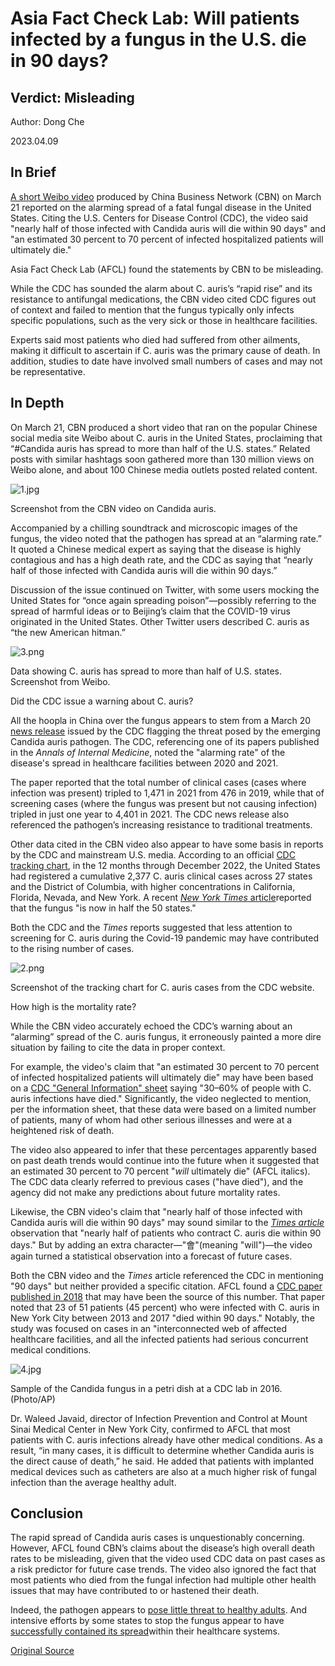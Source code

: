 # Asia Fact Check Lab: Will patients infected by a fungus in the U.S. die in 90 days?

## Verdict: Misleading

Author: Dong Che

2023.04.09

## In Brief

[A short Weibo video](https://weibo.com/tv/show/1034:4882461772152899?from=old_pc_videoshow) produced by China Business Network (CBN) on March 21 reported on the alarming spread of a fatal fungal disease in the United States. Citing the U.S. Centers for Disease Control (CDC), the video said "nearly half of those infected with Candida auris will die within 90 days" and "an estimated 30 percent to 70 percent of infected hospitalized patients will ultimately die."

Asia Fact Check Lab (AFCL) found the statements by CBN to be misleading.

While the CDC has sounded the alarm about C. auris’s “rapid rise” and its resistance to antifungal medications, the CBN video cited CDC figures out of context and failed to mention that the fungus typically only infects specific populations, such as the very sick or those in healthcare facilities.

Experts said most patients who died had suffered from other ailments, making it difficult to ascertain if C. auris was the primary cause of death. In addition, studies to date have involved small numbers of cases and may not be representative.

## In Depth

On March 21, CBN produced a short video that ran on the popular Chinese social media site Weibo about C. auris in the United States, proclaiming that “#Candida auris has spread to more than half of the U.S. states.” Related posts with similar hashtags soon gathered more than 130 million views on Weibo alone, and about 100 Chinese media outlets posted related content.

![1.jpg](images/O3F3UGBJIGO367ZM3EFV2VDJLU.jpg)

Screenshot from the CBN video on Candida auris.

Accompanied by a chilling soundtrack and microscopic images of the fungus, the video noted that the pathogen has spread at an “alarming rate.” It quoted a Chinese medical expert as saying that the disease is highly contagious and has a high death rate, and the CDC as saying that “nearly half of those infected with Candida auris will die within 90 days.”

Discussion of the issue continued on Twitter, with some users mocking the United States for “once again spreading poison”—possibly referring to the spread of harmful ideas or to Beijing’s claim that the COVID-19 virus originated in the United States. Other Twitter users described C. auris as “the new American hitman.”

![3.png](images/QLGDARYAGOFD242PVPZH3FTHZQ.png)

Data showing C. auris has spread to more than half of U.S. states. Screenshot from Weibo.

Did the CDC issue a warning about C. auris?

All the hoopla in China over the fungus appears to stem from a March 20 [news release](https://www.cdc.gov/media/releases/2023/p0320-cauris.html) issued by the CDC flagging the threat posed by the emerging Candida auris pathogen. The CDC, referencing one of its papers published in the *Annals of Internal Medicine*, noted the "alarming rate" of the disease's spread in healthcare facilities between 2020 and 2021.

The paper reported that the total number of clinical cases (cases where infection was present) tripled to 1,471 in 2021 from 476 in 2019, while that of screening cases (where the fungus was present but not causing infection) tripled in just one year to 4,401 in 2021. The CDC news release also referenced the pathogen’s increasing resistance to traditional treatments.

Other data cited in the CBN video also appear to have some basis in reports by the CDC and mainstream U.S. media. According to an official [CDC tracking chart](https://www.cdc.gov/fungal/candida-auris/tracking-c-auris.html), in the 12 months through December 2022, the United States had registered a cumulative 2,377 C. auris clinical cases across 27 states and the District of Columbia, with higher concentrations in California, Florida, Nevada, and New York. A recent  [*New York Times* article](https://www.nytimes.com/2023/03/20/health/candida-auris-us-fungus.html)reported that the fungus "is now in half the 50 states."

Both the CDC and the *Times* reports suggested that less attention to screening for C. auris during the Covid-19 pandemic may have contributed to the rising number of cases.

![2.png](images/CJUTBRTI3MAYBOZAXNR5XCUHMY.png)

Screenshot of the tracking chart for C. auris cases from the CDC website.

How high is the mortality rate?

While the CBN video accurately echoed the CDC’s warning about an “alarming” spread of the C. auris fungus, it erroneously painted a more dire situation by failing to cite the data in proper context.

For example, the video's claim that "an estimated 30 percent to 70 percent of infected hospitalized patients will ultimately die" may have been based on a [CDC "General Information" sheet](https://www.cdc.gov/fungal/candida-auris/candida-auris-qanda.html) saying "30–60% of people with C. auris infections have died." Significantly, the video neglected to mention, per the information sheet, that these data were based on a limited number of patients, many of whom had other serious illnesses and were at a heightened risk of death.

The video also appeared to infer that these percentages apparently based on past death trends would continue into the future when it suggested that an estimated 30 percent to 70 percent "*will* ultimately die" (AFCL italics). The CDC data clearly referred to previous cases ("have died"), and the agency did not make any predictions about future mortality rates.

Likewise, the CBN video's claim that "nearly half of those infected with Candida auris will die within 90 days" may sound similar to the  [*Times article*](https://www.nytimes.com/2023/03/20/health/candida-auris-us-fungus.html)  observation that "nearly half of patients who contract C. auris die within 90 days." But by adding an extra character—"會"(meaning "will")—the video again turned a statistical observation into a forecast of future cases.

Both the CBN video and the *Times* article referenced the CDC in mentioning "90 days" but neither provided a specific citation. AFCL found a [CDC paper published in 2018](https://wwwnc.cdc.gov/eid/article/24/10/18-0649_article) that may have been the source of this number. That paper noted that 23 of 51 patients (45 percent) who were infected with C. auris in New York City between 2013 and 2017 "died within 90 days." Notably, the study was focused on cases in an "interconnected web of affected healthcare facilities, and all the infected patients had serious concurrent medical conditions.

![4.jpg](images/MZL5NOEWPCWZUIOXTPV2D3V3SM.jpg)

Sample of the Candida fungus in a petri dish at a CDC lab in 2016. (Photo/AP)

Dr. Waleed Javaid, director of Infection Prevention and Control at Mount Sinai Medical Center in New York City, confirmed to AFCL that most patients with C. auris infections already have other medical conditions. As a result, “in many cases, it is difficult to determine whether Candida auris is the direct cause of death,” he said. He added that patients with implanted medical devices such as catheters are also at a much higher risk of fungal infection than the average healthy adult.

## Conclusion

The rapid spread of Candida auris cases is unquestionably concerning. However, AFCL found CBN’s claims about the disease’s high overall death rates to be misleading, given that the video used CDC data on past cases as a risk predictor for future case trends. The video also ignored the fact that most patients who died from the fungal infection had multiple other health issues that may have contributed to or hastened their death.

Indeed, the pathogen appears to [pose little threat to healthy adults](https://www.cdc.gov/media/releases/2023/p0320-cauris.html). And intensive efforts by some states to stop the fungus appear to have [successfully contained its spread](https://www.nytimes.com/2023/03/20/health/candida-auris-us-fungus.html)within their healthcare systems.



[Original Source](https://www.rfa.org/english/news/afcl/fact-check-fungus-04072023160034.html)